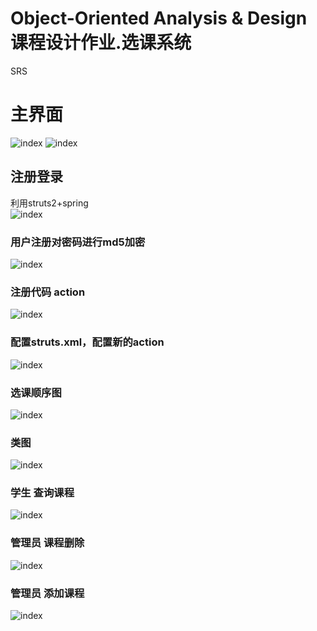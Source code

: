# Object-Oriented Analysis & Design 课程设计作业.选课系统
SRS<br> 

# 主界面
![index](https://github.com/queenl71/SRS.Web-/blob/master/1.jpg)
![index](https://github.com/queenl71/SRS.Web-/blob/master/12.png)

## 注册登录
利用struts2+spring<br> 
![index](https://github.com/queenl71/SRS.Web-/blob/master/2.png)

### 用户注册对密码进行md5加密
![index](https://github.com/queenl71/SRS.Web-/blob/master/5.png)
### 注册代码 action
![index](https://github.com/queenl71/SRS.Web-/blob/master/6.png)
### 配置struts.xml，配置新的action 
![index](https://github.com/queenl71/SRS.Web-/blob/master/4.png)

### 选课顺序图 
![index](https://github.com/queenl71/SRS.Web-/blob/master/chake.png)
### 类图
![index](https://github.com/queenl71/SRS.Web-/blob/master/leitu.png)

### 学生 查询课程
![index](https://github.com/queenl71/SRS.Web-/blob/master/check.png)
### 管理员 课程删除
![index](https://github.com/queenl71/SRS.Web-/blob/master/check.png)
### 管理员 添加课程
![index](https://github.com/queenl71/SRS.Web-/blob/master/11.png)
